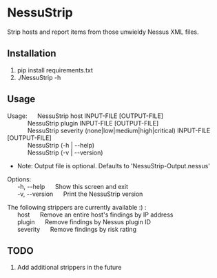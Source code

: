 # NessuStrip

Strip hosts and report items from those unwieldy Nessus XML files.

## Installation

1. pip install requirements.txt
2. ./NessuStrip -h

## Usage

Usage:&nbsp;&nbsp;&nbsp;&nbsp;&nbsp;&nbsp;NessuStrip host <ip> INPUT-FILE [OUTPUT-FILE]  
&nbsp;&nbsp;&nbsp;&nbsp;&nbsp;&nbsp;&nbsp;&nbsp;&nbsp;&nbsp;&nbsp;&nbsp;NessuStrip plugin <id> INPUT-FILE [OUTPUT-FILE]  
&nbsp;&nbsp;&nbsp;&nbsp;&nbsp;&nbsp;&nbsp;&nbsp;&nbsp;&nbsp;&nbsp;&nbsp;NessuStrip severity (none|low|medium|high|critical) INPUT-FILE [OUTPUT-FILE]  
&nbsp;&nbsp;&nbsp;&nbsp;&nbsp;&nbsp;&nbsp;&nbsp;&nbsp;&nbsp;&nbsp;&nbsp;NessuStrip (-h | --help)  
&nbsp;&nbsp;&nbsp;&nbsp;&nbsp;&nbsp;&nbsp;&nbsp;&nbsp;&nbsp;&nbsp;&nbsp;NessuStrip (-v | --version)  
  
* Note: Output file is optional. Defaults to 'NessuStrip-Output.nessus'  
  
Options:  
&nbsp;&nbsp;&nbsp;&nbsp;&nbsp;&nbsp;-h, --help&nbsp;&nbsp;&nbsp;&nbsp;&nbsp;&nbsp;Show this screen and exit  
&nbsp;&nbsp;&nbsp;&nbsp;&nbsp;&nbsp;-v, --version&nbsp;&nbsp;&nbsp;&nbsp;&nbsp;&nbsp;Print the NessuStrip version  

The following strippers are currently available :) :  
&nbsp;&nbsp;&nbsp;&nbsp;&nbsp;&nbsp;host&nbsp;&nbsp;&nbsp;&nbsp;&nbsp;&nbsp;Remove an entire host's findings by IP address  
&nbsp;&nbsp;&nbsp;&nbsp;&nbsp;&nbsp;plugin&nbsp;&nbsp;&nbsp;&nbsp;&nbsp;&nbsp;Remove findings by Nessus plugin ID  
&nbsp;&nbsp;&nbsp;&nbsp;&nbsp;&nbsp;severity&nbsp;&nbsp;&nbsp;&nbsp;&nbsp;&nbsp;Remove findings by risk rating  
  
## TODO
  
1. Add additional strippers in the future
